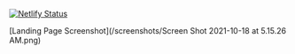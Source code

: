 [![Netlify Status](https://api.netlify.com/api/v1/badges/4cc8b485-c7e2-4e0e-a5fa-ec1a0bc56970/deploy-status)](https://app.netlify.com/sites/bloocas/deploys)


[Landing Page Screenshot](/screenshots/Screen Shot 2021-10-18 at 5.15.26 AM.png)
